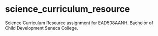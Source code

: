 science_curriculum_resource
===========================

Science Curriculum Resource assignment for EAD508AANH. Bachelor of Child Development Seneca College.
